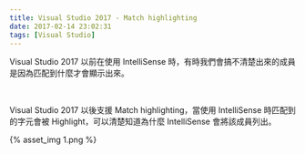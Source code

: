 ```yaml
---
title: Visual Studio 2017 - Match highlighting
date: 2017-02-14 23:02:31
tags: [Visual Studio]
---
```


Visual Studio 2017 以前在使用 IntelliSense 時，有時我們會搞不清楚出來的成員是因為匹配到什麼才會顯示出來。  

<!-- More -->

<br/>


Visual Studio 2017 以後支援 Match highlighting，當使用 IntelliSense 時匹配到的字元會被 Highlight，可以清楚知道為什麼 IntelliSense 會將該成員列出。  

{% asset_img 1.png %}
